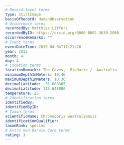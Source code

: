 ```yaml
---
# Record-level terms
type: StillImage
basisOfRecord: HumanObservation
# Occurrence terms
recordedBy: Matthias Liffers
recordedByID: https://orcid.org/0000-0002-3639-2080
occurrenceRemarks: ""
# Event terms
eventDateTime: 2015-04-04T11:21:20
year: 2015
month: 4
day: 4
# Location terms
locationRemarks: The Caves,  Mindarie /  Australia
minimumDepthInMeters: 10.46
maximumDepthInMeters: 10.36
decimalLatitude: -31.688305
decimalLatitude: 115.648000
temperature: 25
# Identification terms
identifiedBy: 
identifiedByID: 
# Taxon terms
scientificName: Chromodoris westraliensis
identificationQualifier: 
taxonRank: species
# Extra non-Darwin Core terms
rating: 3
---
```

